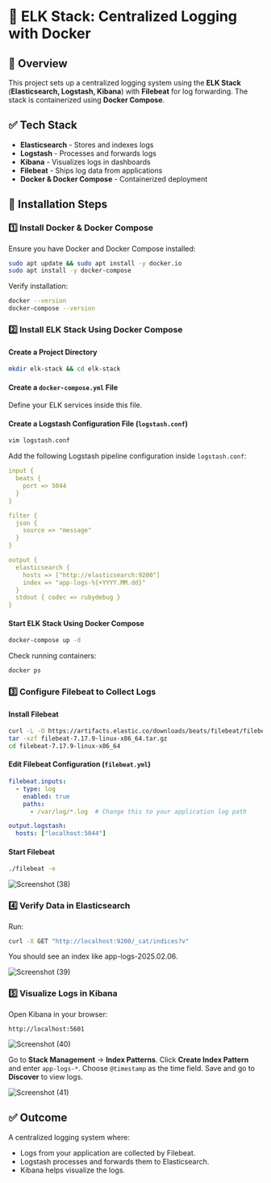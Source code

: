 # 🚀 ELK Stack: Centralized Logging with Docker

## 📌 Overview
This project sets up a centralized logging system using the **ELK Stack** (**Elasticsearch, Logstash, Kibana**) with **Filebeat** for log forwarding. The stack is containerized using **Docker Compose**.

## ✅ Tech Stack
- **Elasticsearch** - Stores and indexes logs
- **Logstash** - Processes and forwards logs
- **Kibana** - Visualizes logs in dashboards
- **Filebeat** - Ships log data from applications
- **Docker & Docker Compose** - Containerized deployment

## 🔹 Installation Steps
### **1️⃣ Install Docker & Docker Compose**
Ensure you have Docker and Docker Compose installed:
```sh
sudo apt update && sudo apt install -y docker.io
sudo apt install -y docker-compose
```
Verify installation:
```sh
docker --version
docker-compose --version
```

### **2️⃣ Install ELK Stack Using Docker Compose**
#### **Create a Project Directory**
```sh
mkdir elk-stack && cd elk-stack
```

#### **Create a `docker-compose.yml` File**
Define your ELK services inside this file.

#### **Create a Logstash Configuration File (`logstash.conf`)**
```sh
vim logstash.conf
```
Add the following Logstash pipeline configuration inside `logstash.conf`:
```yaml
input {
  beats {
    port => 5044
  }
}

filter {
  json {
    source => "message"
  }
}

output {
  elasticsearch {
    hosts => ["http://elasticsearch:9200"]
    index => "app-logs-%{+YYYY.MM.dd}"
  }
  stdout { codec => rubydebug }
}
```

#### **Start ELK Stack Using Docker Compose**
```sh
docker-compose up -d
```

Check running containers:
```sh
docker ps
```

### **3️⃣ Configure Filebeat to Collect Logs**
#### **Install Filebeat**
```sh
curl -L -O https://artifacts.elastic.co/downloads/beats/filebeat/filebeat-7.17.9-linux-x86_64.tar.gz
tar -xzf filebeat-7.17.9-linux-x86_64.tar.gz
cd filebeat-7.17.9-linux-x86_64
```

#### **Edit Filebeat Configuration (`filebeat.yml`)**
```yaml
filebeat.inputs:
  - type: log
    enabled: true
    paths:
      - /var/log/*.log  # Change this to your application log path

output.logstash:
  hosts: ["localhost:5044"]
```

#### **Start Filebeat**
```sh
./filebeat -e
```
![Screenshot (38)](https://github.com/user-attachments/assets/45b2c30b-b64e-45d2-b330-84d4bde3ed21)


### **4️⃣ Verify Data in Elasticsearch**
Run:
```sh
curl -X GET "http://localhost:9200/_cat/indices?v"
```
You should see an index like app-logs-2025.02.06.

![Screenshot (39)](https://github.com/user-attachments/assets/b5c184c2-d43d-463f-8ccd-84e32965a539)


### **5️⃣ Visualize Logs in Kibana**
Open Kibana in your browser:
```
http://localhost:5601
```
![Screenshot (40)](https://github.com/user-attachments/assets/27168b77-84ee-4cb6-9791-1618bf24fdca)


Go to **Stack Management** → **Index Patterns**.
Click **Create Index Pattern** and enter `app-logs-*`.
Choose `@timestamp` as the time field.
Save and go to **Discover** to view logs.

![Screenshot (41)](https://github.com/user-attachments/assets/abb7e760-eb80-45e9-a648-6dc15c60f4d7)

## ✅ Outcome
A centralized logging system where:
- Logs from your application are collected by Filebeat.
- Logstash processes and forwards them to Elasticsearch.
- Kibana helps visualize the logs.

